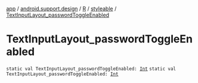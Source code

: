 [app](../../../index.md) / [android.support.design](../../index.md) / [R](../index.md) / [styleable](index.md) / [TextInputLayout_passwordToggleEnabled](./-text-input-layout_password-toggle-enabled.md)

# TextInputLayout_passwordToggleEnabled

`static val TextInputLayout_passwordToggleEnabled: `[`Int`](https://kotlinlang.org/api/latest/jvm/stdlib/kotlin/-int/index.html)
`static val TextInputLayout_passwordToggleEnabled: `[`Int`](https://kotlinlang.org/api/latest/jvm/stdlib/kotlin/-int/index.html)